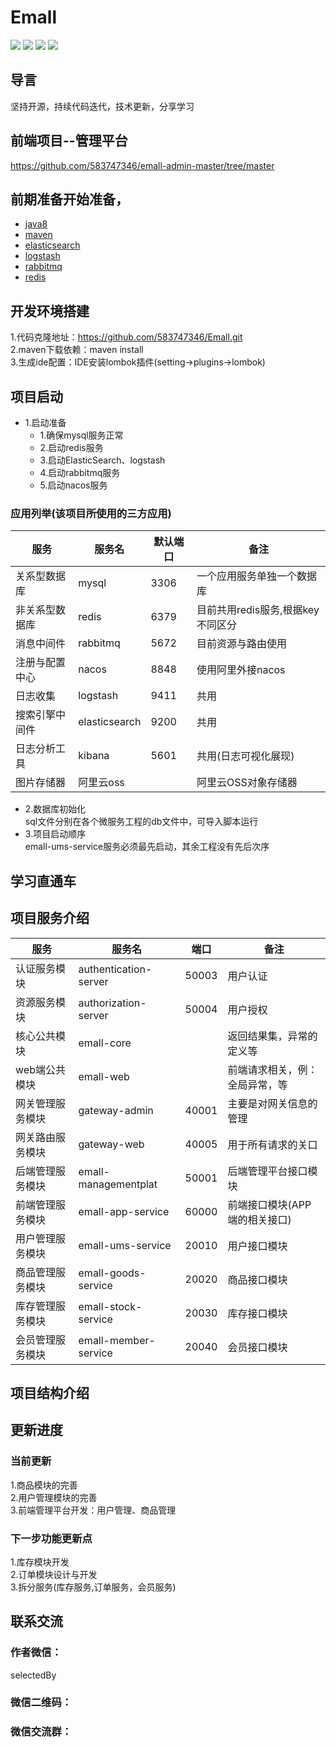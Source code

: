# Emall

[![](https://travis-ci.org/583747346/Emall.svg?branch=master)](https://github.com/583747346/Emall)
[![](https://codecov.io/gh/583747346/Emall/branch/master/graph/badge.svg)](https://codecov.io/gh/583747346/Emall)
![](https://img.shields.io/badge/springcloud-Hoxton.SR6-blue.svg)
![](https://img.shields.io/badge/springboot-2.2.8.RELEASE-orange.svg)

## 导言
坚持开源，持续代码迭代，技术更新，分享学习

## 前端项目--管理平台
https://github.com/583747346/emall-admin-master/tree/master

## 前期准备开始准备，
- [java8](http://www.oracle.com/technetwork/java/javase/downloads/index.html) 
- [maven](http://maven.apache.org/) 
- [elasticsearch](https://www.elastic.co/cn/elasticsearch/)
- [logstash](https://www.elastic.co/cn/logstash)
- [rabbitmq](https://www.rabbitmq.com/)
- [redis](https://redis.io/)

## 开发环境搭建
1.代码克隆地址：https://github.com/583747346/Emall.git  
2.maven下载依赖：maven install  
3.生成ide配置：IDE安装lombok插件(setting->plugins->lombok)  

## 项目启动
* 1.启动准备  
  - 1.确保mysql服务正常  
  - 2.启动redis服务  
  - 3.启动ElasticSearch、logstash  
  - 4.启动rabbitmq服务  
  - 5.启动nacos服务  

 ### 应用列举(该项目所使用的三方应用)
 |  服务           |   服务名         |  默认端口     | 备注                                            |
 |----------------|-----------------|-----------|-------------------------------------------------|
 |  关系型数据库    |   mysql         |  3306     | 一个应用服务单独一个数据库                          |
 |  非关系型数据库   |  redis         |  6379     | 目前共用redis服务,根据key不同区分                   |
 |  消息中间件      |  rabbitmq      |  5672     |  目前资源与路由使用                                |
 |  注册与配置中心  |   nacos         |  8848     |  使用阿里外接nacos                                       |
 |  日志收集       |   logstash      |  9411     |  共用                                           |
 |  搜索引擎中间件  |   elasticsearch |  9200     |  共用                                           |
 |  日志分析工具    |   kibana        |  5601     |  共用(日志可视化展现)                             |
 |  图片存储器     |   阿里云oss       |           |  阿里云OSS对象存储器                              |

* 2.数据库初始化  
  sql文件分别在各个微服务工程的db文件中，可导入脚本运行
* 3.项目启动顺序  
  emall-ums-service服务必须最先启动，其余工程没有先后次序

## 学习直通车  

## 项目服务介绍
|  服务           |   服务名         |  端口     | 备注                                            |
|----------------|-----------------|-----------|-------------------------------------------------|
|  认证服务模块     |   authentication-server     |  50003     | 用户认证     |
|  资源服务模块     |   authorization-server      |  50004     | 用户授权    |
|  核心公共模块     |   emall-core                |            | 返回结果集，异常的定义等   |
|  web端公共模块    |   emall-web                |            |  前端请求相关，例：全局异常，等 |
|  网关管理服务模块  |   gateway-admin            |  40001     |  主要是对网关信息的管理  |
|  网关路由服务模块  |   gateway-web              |  40005     |  用于所有请求的关口    |
|  后端管理服务模块  |   emall-managementplat    |  50001      |  后端管理平台接口模块  |
|  前端管理服务模块  |   emall-app-service       |  60000      |   前端接口模块(APP端的相关接口)  |
|  用户管理服务模块  |   emall-ums-service       |  20010      |   用户接口模块 |
|  商品管理服务模块  |   emall-goods-service     |  20020      |   商品接口模块 |
|  库存管理服务模块  |   emall-stock-service     |  20030      |   库存接口模块  |
|  会员管理服务模块  |   emall-member-service    |  20040      |   会员接口模块  |

## 项目结构介绍


## 更新进度
### 当前更新
1.商品模块的完善  
2.用户管理模块的完善  
3.前端管理平台开发：用户管理、商品管理
### 下一步功能更新点
1.库存模块开发  
2.订单模块设计与开发  
3.拆分服务(库存服务,订单服务，会员服务)

## 联系交流
### 作者微信：
selectedBy
### 微信二维码：

### 微信交流群：

